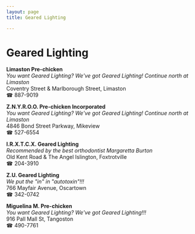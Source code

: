 ```yaml
---
layout: page 
title: Geared Lighting

---
```



# Geared Lighting


 **Limaston Pre-chicken**  
_You want Geared Lighting? We've got Geared Lighting! 
Continue north at Limaston_  
Coventry Street & Marlborough Street, Limaston  
☎ 887-9019

**Z.N.Y.R.O.O. Pre-chicken Incorporated**  
_You want Geared Lighting? We've got Geared Lighting! 
Continue north at Limaston_  
4846 Bond Street Parkway, Mikeview  
☎ 527-6554

**I.R.X.T.C.X. Geared Lighting**  
_Recommended by the best orthodontist Margaretta Burton_  
Old Kent Road & The Angel Islington, Foxtrotville  
☎ 204-3910

**Z.U. Geared Lighting**  
_We put the "in" in "autotoxin"!!!_  
766 Mayfair Avenue, Oscartown  
☎ 342-0742

**Miguelina M. Pre-chicken**  
_You want Geared Lighting? We've got Geared Lighting!!!_  
916 Pall Mall St, Tangoston  
☎ 490-7761

